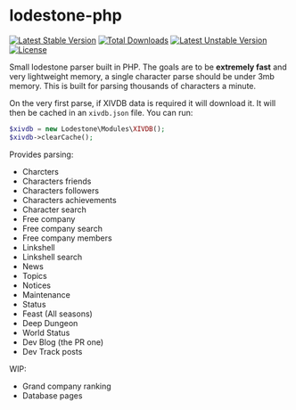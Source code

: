 # lodestone-php

[![Latest Stable Version](https://poser.pugx.org/viion/lodestone-php/v/stable)](https://packagist.org/packages/viion/lodestone-php)
[![Total Downloads](https://poser.pugx.org/viion/lodestone-php/downloads)](https://packagist.org/packages/viion/lodestone-php)
[![Latest Unstable Version](https://poser.pugx.org/viion/lodestone-php/v/unstable)](https://packagist.org/packages/viion/lodestone-php)
[![License](https://poser.pugx.org/viion/lodestone-php/license)](https://packagist.org/packages/viion/lodestone-php)

Small lodestone parser built in PHP. The goals are to be **extremely fast** and very lightweight memory, a single character parse should be under 3mb memory. This is built for parsing thousands of characters a minute.

On the very first parse, if XIVDB data is required it will download it. It will then be cached in an `xivdb.json` file. You can run:

```php
$xivdb = new Lodestone\Modules\XIVDB();
$xivdb->clearCache();
```

Provides parsing:
- Charcters
- Characters friends
- Characters followers
- Characters achievements
- Character search
- Free company
- Free company search
- Free company members
- Linkshell
- Linkshell search
- News
- Topics
- Notices
- Maintenance
- Status
- Feast (All seasons)
- Deep Dungeon
- World Status
- Dev Blog (the PR one)
- Dev Track posts


WIP:
- Grand company ranking
- Database pages
